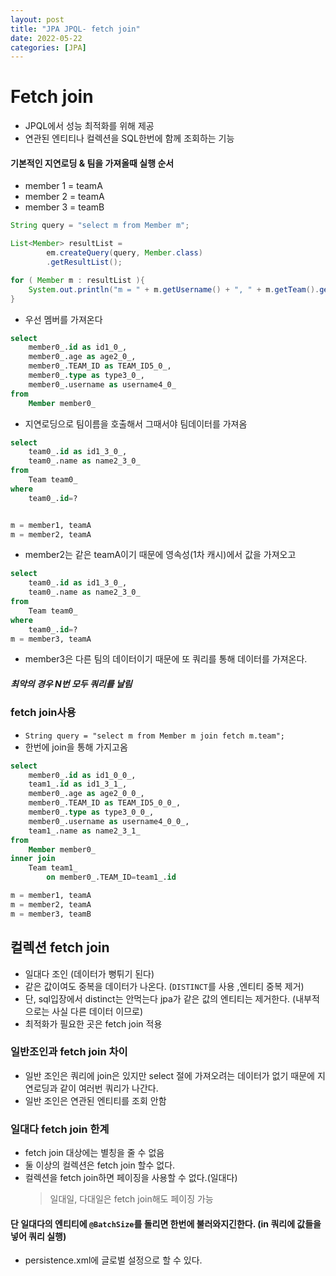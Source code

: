 ```yaml
---
layout: post
title: "JPA JPQL- fetch join"
date: 2022-05-22
categories: [JPA]
---
```


# Fetch join

- JPQL에서 성능 최적화를 위해 제공
- 연관된 엔티티나 컬렉션을 SQL한번에 함께 조회하는 기능

#### 기본적인 지연로딩 & 팀을 가져올때 실행 순서

- member 1 = teamA
- member 2 = teamA
- member 3 = teamB

```java
String query = "select m from Member m";

List<Member> resultList =
        em.createQuery(query, Member.class)
        .getResultList();

for ( Member m : resultList ){
    System.out.println("m = " + m.getUsername() + ", " + m.getTeam().getName());
}
```

- 우선 멤버를 가져온다

```SQL
select
    member0_.id as id1_0_,
    member0_.age as age2_0_,
    member0_.TEAM_ID as TEAM_ID5_0_,
    member0_.type as type3_0_,
    member0_.username as username4_0_
from
    Member member0_
```

- 지연로딩으로 팀이름을 호출해서 그때서야 팀데이터를 가져옴

```sql
select
    team0_.id as id1_3_0_,
    team0_.name as name2_3_0_
from
    Team team0_
where
    team0_.id=?


m = member1, teamA
m = member2, teamA
```

- member2는 같은 teamA이기 때문에 영속성(1차 캐시)에서 값을 가져오고

```sql
select
    team0_.id as id1_3_0_,
    team0_.name as name2_3_0_
from
    Team team0_
where
    team0_.id=?
m = member3, teamA
```

- member3은 다른 팀의 데이터이기 때문에 또 쿼리를 통해 데이터를 가져온다.

##### 최악의 경우 N번 모두 쿼리를 날림

### fetch join사용

- `String query = "select m from Member m join fetch m.team";`
- 한번에 join을 통해 가지고옴

```sql
select
    member0_.id as id1_0_0_,
    team1_.id as id1_3_1_,
    member0_.age as age2_0_0_,
    member0_.TEAM_ID as TEAM_ID5_0_0_,
    member0_.type as type3_0_0_,
    member0_.username as username4_0_0_,
    team1_.name as name2_3_1_
from
    Member member0_
inner join
    Team team1_
        on member0_.TEAM_ID=team1_.id

m = member1, teamA
m = member2, teamA
m = member3, teamB
```

## 컬렉션 fetch join

- 일대다 조인 (데이터가 뻥튀기 된다)
- 같은 값이여도 중복을 데이터가 나온다. (`DISTINCT`를 사용 ,엔티티 중복 제거)
- 단, sql입장에서 distinct는 안먹는다 jpa가 같은 값의 엔티티는 제거한다. (내부적으로는 사실 다른 데이터 이므로)
- 최적화가 필요한 곳은 fetch join 적용

### 일반조인과 fetch join 차이

- 일반 조인은 쿼리에 join은 있지만 select 절에 가져오려는 데이터가 없기 때문에 지연로딩과 같이 여러번 쿼리가 나간다.
- 일반 조인은 연관된 엔티티를 조회 안함

### 일대다 fetch join 한계

- fetch join 대상에는 별칭을 줄 수 없음
- 둘 이상의 컬렉션은 fetch join 할수 없다.
- 컬렉션을 fetch join하면 페이징을 사용할 수 없다.(일대다)
  > 일대일, 다대일은 fetch join해도 페이징 가능

#### 단 일대다의 엔티티에 `@BatchSize`를 돌리면 한번에 불러와지긴한다. (in 쿼리에 값들을 넣어 쿼리 실행)

- persistence.xml에 글로벌 설정으로 할 수 있다.
